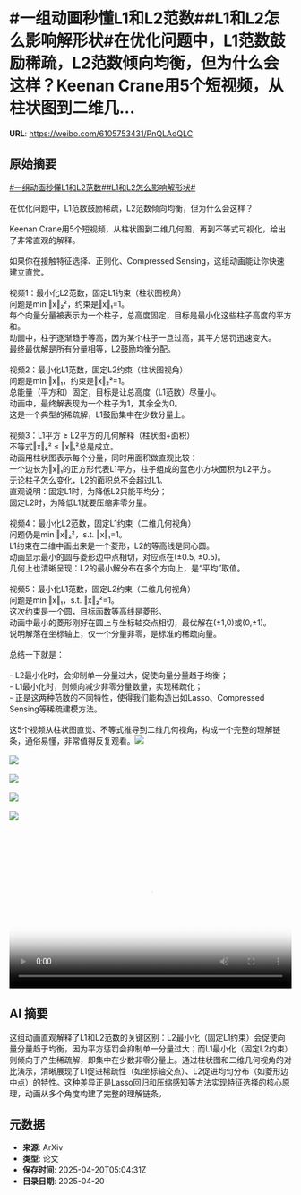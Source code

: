 # #一组动画秒懂L1和L2范数##L1和L2怎么影响解形状#在优化问题中，L1范数鼓励稀疏，L2范数倾向均衡，但为什么会这样？Keenan Crane用5个短视频，从柱状图到二维几...

**URL**: https://weibo.com/6105753431/PnQLAdQLC

## 原始摘要

<a href="https://m.weibo.cn/search?containerid=231522type%3D1%26t%3D10%26q%3D%23%E4%B8%80%E7%BB%84%E5%8A%A8%E7%94%BB%E7%A7%92%E6%87%82L1%E5%92%8CL2%E8%8C%83%E6%95%B0%23&amp;extparam=%23%E4%B8%80%E7%BB%84%E5%8A%A8%E7%94%BB%E7%A7%92%E6%87%82L1%E5%92%8CL2%E8%8C%83%E6%95%B0%23" data-hide=""><span class="surl-text">#一组动画秒懂L1和L2范数#</span></a><a href="https://m.weibo.cn/search?containerid=231522type%3D1%26t%3D10%26q%3D%23L1%E5%92%8CL2%E6%80%8E%E4%B9%88%E5%BD%B1%E5%93%8D%E8%A7%A3%E5%BD%A2%E7%8A%B6%23&amp;extparam=%23L1%E5%92%8CL2%E6%80%8E%E4%B9%88%E5%BD%B1%E5%93%8D%E8%A7%A3%E5%BD%A2%E7%8A%B6%23" data-hide=""><span class="surl-text">#L1和L2怎么影响解形状#</span></a><br><br>在优化问题中，L1范数鼓励稀疏，L2范数倾向均衡，但为什么会这样？<br><br>Keenan Crane用5个短视频，从柱状图到二维几何图，再到不等式可视化，给出了非常直观的解释。<br><br>如果你在接触特征选择、正则化、Compressed Sensing，这组动画能让你快速建立直觉。<br><br>视频1：最小化L2范数，固定L1约束（柱状图视角）  <br>问题是min ‖x‖₂²，约束是‖x‖₁=1。  <br>每个向量分量被表示为一个柱子，总高度固定，目标是最小化这些柱子高度的平方和。  <br>动画中，柱子逐渐趋于等高，因为某个柱子一旦过高，其平方惩罚迅速变大。  <br>最终最优解是所有分量相等，L2鼓励均衡分配。<br><br>视频2：最小化L1范数，固定L2约束（柱状图视角）  <br>问题是min ‖x‖₁，约束是‖x‖₂²=1。  <br>总能量（平方和）固定，目标是让总高度（L1范数）尽量小。  <br>动画中，最终解表现为一个柱子为1，其余全为0。  <br>这是一个典型的稀疏解，L1鼓励集中在少数分量上。<br><br>视频3：L1平方 ≥ L2平方的几何解释（柱状图+面积）  <br>不等式‖x‖₂² ≤ ‖x‖₁²总是成立。  <br>动画用柱状图表示每个分量，同时用面积做直观比较：<br>一个边长为‖x‖₁的正方形代表L1平方，柱子组成的蓝色小方块面积为L2平方。  <br>无论柱子怎么变化，L2的面积总不会超过L1。  <br>直观说明：固定L1时，为降低L2只能平均分；<br>固定L2时，为降低L1就要压缩非零分量。<br><br>视频4：最小化L2范数，固定L1约束（二维几何视角）  <br>问题仍是min ‖x‖₂²，s.t. ‖x‖₁=1。  <br>L1约束在二维中画出来是一个菱形，L2的等高线是同心圆。  <br>动画显示最小的圆与菱形边中点相切，对应点在(±0.5, ±0.5)。  <br>几何上也清晰呈现：L2的最小解分布在多个方向上，是“平均”取值。<br><br>视频5：最小化L1范数，固定L2约束（二维几何视角）  <br>问题是min ‖x‖₁，s.t. ‖x‖₂²=1。  <br>这次约束是一个圆，目标函数等高线是菱形。  <br>动画中最小的菱形刚好在圆上与坐标轴交点相切，最优解在(±1,0)或(0,±1)。  <br>说明解落在坐标轴上，仅一个分量非零，是标准的稀疏向量。<br><br>总结一下就是：<br><br>- L2最小化时，会抑制单一分量过大，促使向量分量趋于均衡；<br>- L1最小化时，则倾向减少非零分量数量，实现稀疏化；<br>- 正是这两种范数的不同特性，使得我们能构造出如Lasso、Compressed Sensing等稀疏建模方法。<br><br>这5个视频从柱状图直觉、不等式推导到二维几何视角，构成一个完整的理解链条，通俗易懂，非常值得反复观看。<img style="" src="https://tvax3.sinaimg.cn/large/006Fd7o3ly1i0l4fqxucvj31hc0u0gmr.jpg" referrerpolicy="no-referrer"><br><br><img style="" src="https://tvax3.sinaimg.cn/large/006Fd7o3ly1i0l4ftkp3fj31hc0u00u2.jpg" referrerpolicy="no-referrer"><br><br><img style="" src="https://tvax1.sinaimg.cn/large/006Fd7o3ly1i0l4ftbze1j31hc0u0gmt.jpg" referrerpolicy="no-referrer"><br><br><img style="" src="https://tvax3.sinaimg.cn/large/006Fd7o3ly1i0l4fu7ckhj31hc0u0abe.jpg" referrerpolicy="no-referrer"><br><br><img style="" src="https://tvax1.sinaimg.cn/large/006Fd7o3ly1i0l4fu8wzbj31hc0u0ta6.jpg" referrerpolicy="no-referrer"><br><br><br clear="both"><div style="clear: both"></div><video controls="controls" poster="https://tvax2.sinaimg.cn/orj480/006Fd7o3ly1i0l4frlgj3j31hc0u0gmr.jpg" style="width: 100%"><source src="https://f.video.weibocdn.com/o0/P7QbK6aolx08nzv9TXzi010412000MTK0E010.mp4?label=mp4_720p&amp;template=1280x720.25.0&amp;ori=0&amp;ps=1CwnkDw1GXwCQx&amp;Expires=1745128963&amp;ssig=UczUosQVXd&amp;KID=unistore,video"><source src="https://f.video.weibocdn.com/o0/ZfkQkSWSlx08nzv9MqPm010412000waD0E010.mp4?label=mp4_hd&amp;template=852x480.25.0&amp;ori=0&amp;ps=1CwnkDw1GXwCQx&amp;Expires=1745128963&amp;ssig=GGlp%2BxOTJI&amp;KID=unistore,video"><source src="https://f.video.weibocdn.com/o0/VyjDyuCxlx08nzv9HyEg010412000nrL0E010.mp4?label=mp4_ld&amp;template=640x360.25.0&amp;ori=0&amp;ps=1CwnkDw1GXwCQx&amp;Expires=1745128963&amp;ssig=Ps8hCmyfke&amp;KID=unistore,video"><p>视频无法显示，请前往<a href="https://video.weibo.com/show?fid=1034%3A5156836567875627" target="_blank" rel="noopener noreferrer">微博视频</a>观看。</p></video>

## AI 摘要

这组动画直观解释了L1和L2范数的关键区别：L2最小化（固定L1约束）会促使向量分量趋于均衡，因为平方惩罚会抑制单一分量过大；而L1最小化（固定L2约束）则倾向于产生稀疏解，即集中在少数非零分量上。通过柱状图和二维几何视角的对比演示，清晰展现了L1促进稀疏性（如坐标轴交点）、L2促进均匀分布（如菱形边中点）的特性。这种差异正是Lasso回归和压缩感知等方法实现特征选择的核心原理，动画从多个角度构建了完整的理解链条。

## 元数据

- **来源**: ArXiv
- **类型**: 论文
- **保存时间**: 2025-04-20T05:04:31Z
- **目录日期**: 2025-04-20
